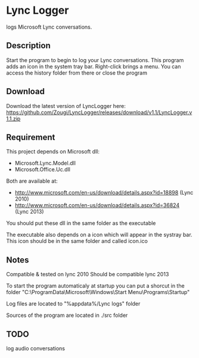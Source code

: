 # Lync Logger


logs Microsoft Lync conversations.


## Description

Start the program to begin to log your Lync conversations.
This program adds an icon in the system tray bar.
Right-click brings a menu. You can access the history folder from there or close the program


## Download

Download the latest version of LyncLogger here:
https://github.com/Zougi/LyncLogger/releases/download/v1.1/LyncLogger.v1.1.zip

## Requirement

This project depends on Microsoft dll:
- Microsoft.Lync.Model.dll
- Microsoft.Office.Uc.dll

Both are available at:
- http://www.microsoft.com/en-us/download/details.aspx?id=18898 (Lync 2010)
- http://www.microsoft.com/en-us/download/details.aspx?id=36824 (Lync 2013)

You should put these dll in the same folder as the executable

The executable also depends on a icon which will appear in the systray bar.
This icon should be in the same folder and called icon.ico


## Notes

Compatible & tested on lync 2010
Should be compatible lync 2013

To start the program automaticaly at startup you can put a shorcut in the folder "C:\ProgramData\Microsoft\Windows\Start Menu\Programs\Startup"

Log files are located to "%appdata%/Lync logs" folder

Sources of the program are located in ./src folder


## TODO

log audio conversations
